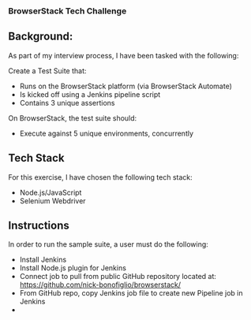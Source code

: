 ### BrowserStack Tech Challenge ###

## Background: ##

As part of my interview process, I have been tasked with the following:

Create a Test Suite that:
- Runs on the BrowserStack platform (via BrowserStack Automate)
- Is kicked off using a Jenkins pipeline script
- Contains 3 unique assertions

On BrowserStack, the test suite should:
- Execute against 5 unique environments, concurrently

## Tech Stack ##

For this exercise, I have chosen the following tech stack:
- Node.js/JavaScript
- Selenium Webdriver

## Instructions ##

In order to run the sample suite, a user must do the following:
- Install Jenkins
- Install Node.js plugin for Jenkins
- Connect job to pull from public GitHub repository located at: https://github.com/nick-bonofiglio/browserstack/
- From GitHub repo, copy Jenkins job file to create new Pipeline job in Jenkins
- 